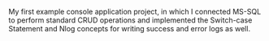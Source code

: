 My first example console application project, in which I connected MS-SQL to perform standard CRUD operations and implemented the Switch-case Statement and Nlog concepts for writing success and error logs as well.
